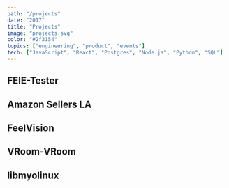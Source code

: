 ```yaml
---
path: "/projects"
date: "2017"
title: "Projects"
image: "projects.svg"
color: "#2f3154"
topics: ["engineering", "product", "events"]
tech: ["JavaScript", "React", "Postgres", "Node.js", "Python", "SQL"]
---
```


## FEIE-Tester

## Amazon Sellers LA

## FeelVision

## VRoom-VRoom

## libmyolinux

